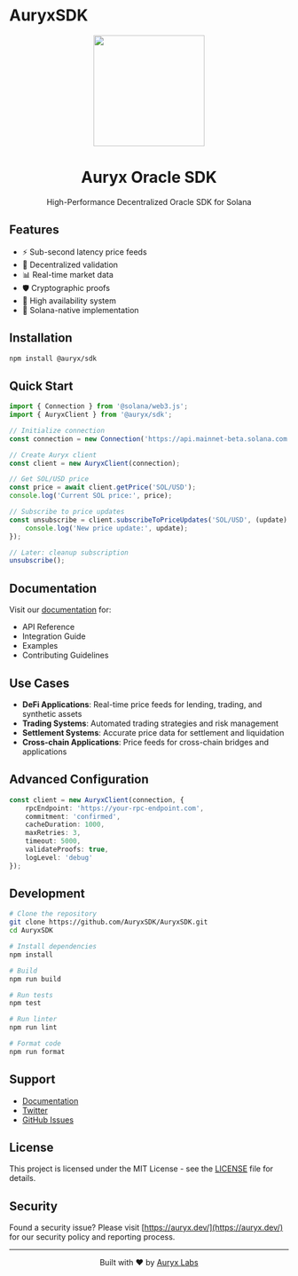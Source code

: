 # AuryxSDK

<div align="center">
    <img src=".github/assets/logo.png" alt="" width="200"/>
    <h1>Auryx Oracle SDK</h1>
    <p>High-Performance Decentralized Oracle SDK for Solana</p>
   
</div>

## Features

- ⚡️ Sub-second latency price feeds
- 🔐 Decentralized validation
- 📊 Real-time market data
- 🛡️ Cryptographic proofs
- 🔄 High availability system
- 🎯 Solana-native implementation

## Installation

```bash
npm install @auryx/sdk
```

## Quick Start

```typescript
import { Connection } from '@solana/web3.js';
import { AuryxClient } from '@auryx/sdk';

// Initialize connection
const connection = new Connection('https://api.mainnet-beta.solana.com');

// Create Auryx client
const client = new AuryxClient(connection);

// Get SOL/USD price
const price = await client.getPrice('SOL/USD');
console.log('Current SOL price:', price);

// Subscribe to price updates
const unsubscribe = client.subscribeToPriceUpdates('SOL/USD', (update) => {
    console.log('New price update:', update);
});

// Later: cleanup subscription
unsubscribe();
```

## Documentation

Visit our [documentation](https://auryx.dev) for:
- API Reference
- Integration Guide
- Examples
- Contributing Guidelines

## Use Cases

- **DeFi Applications**: Real-time price feeds for lending, trading, and synthetic assets
- **Trading Systems**: Automated trading strategies and risk management
- **Settlement Systems**: Accurate price data for settlement and liquidation
- **Cross-chain Applications**: Price feeds for cross-chain bridges and applications

## Advanced Configuration

```typescript
const client = new AuryxClient(connection, {
    rpcEndpoint: 'https://your-rpc-endpoint.com',
    commitment: 'confirmed',
    cacheDuration: 1000,
    maxRetries: 3,
    timeout: 5000,
    validateProofs: true,
    logLevel: 'debug'
});
```

## Development

```bash
# Clone the repository
git clone https://github.com/AuryxSDK/AuryxSDK.git
cd AuryxSDK

# Install dependencies
npm install

# Build
npm run build

# Run tests
npm test

# Run linter
npm run lint

# Format code
npm run format
```

## Support

- [Documentation](https://auryx.dev)
- [Twitter](https://x.com/AuryxSDK)
- [GitHub Issues](https://github.com/AuryxSDK/AuryxSDK/issues)

## License

This project is licensed under the MIT License - see the [LICENSE](LICENSE) file for details.

## Security

Found a security issue? Please visit [https://auryx.dev/](https://auryx.dev/) for our security policy and reporting process.

---

<div align="center">
    Built with ❤️ by <a href="https://auryx.dev">Auryx Labs</a>
</div>
